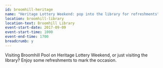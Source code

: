 ```yaml
---
id: broomhill-heritage
name: "Heritage Lottery Weekend: pop into the library for refreshments"
location: broomhill-library
location-text: Broomhill Library
event-start-date: 2017-09-09
event-start-time: 1000
event-end-time: 1700
breadcrumb: y
---
```


Visiting Broomhill Pool on Heritage Lottery Weekend, or just visiting the library? Enjoy some refreshments to mark the occasion.
